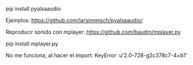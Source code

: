 pip install pyalsaaudio

Ejemplos:
https://github.com/larsimmisch/pyalsaaudio/



Reproducir sonido con mplayer:
https://github.com/baudm/mplayer.py

pip install mplayer.py

No me funciona, al hacer el import:
KeyError: u'2.0-728-g2c378c7-4+b1'
